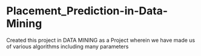 # Placement_Prediction-in-Data-Mining

Created this project in DATA MINING as a Project wherein we have made us of various algorithms including many parameters 
